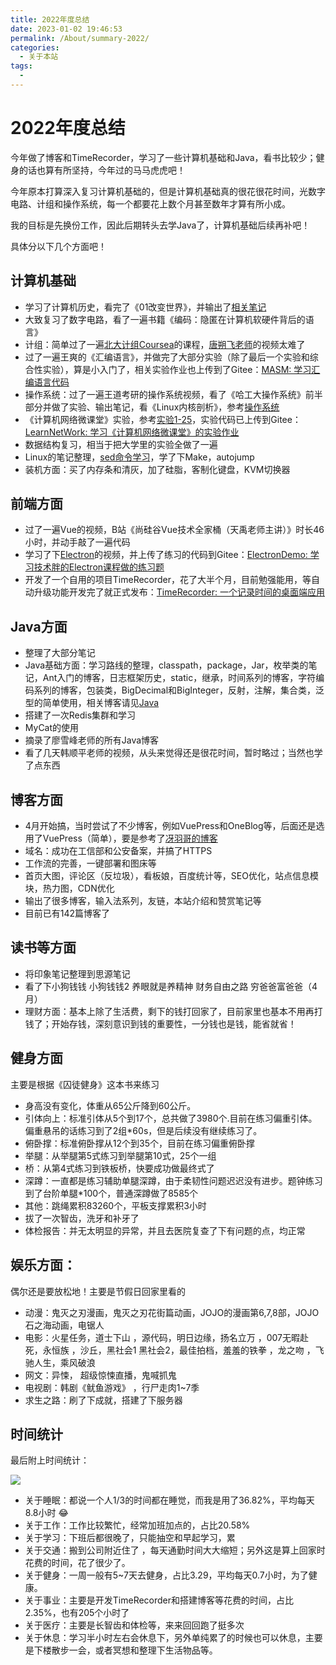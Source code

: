 ```yaml
---
title: 2022年度总结
date: 2023-01-02 19:46:53
permalink: /About/summary-2022/
categories:
  - 关于本站
tags:
  - 
---
```


# 2022年度总结


今年做了博客和TimeRecorder，学习了一些计算机基础和Java，看书比较少；健身的话也算有所坚持，今年过的马马虎虎吧！

今年原本打算深入复习计算机基础的，但是计算机基础真的很花很花时间，光数字电路、计组和操作系统，每一个都要花上数个月甚至数年才算有所小成。

我的目标是先换份工作，因此后期转头去学Java了，计算机基础后续再补吧！

<!-- more -->

具体分以下几个方面吧！

## 计算机基础

* 学习了计算机历史，看完了《01改变世界》，并输出了[相关笔记](https://www.peterjxl.com/ComputerHistory/introduce/)
* 大致复习了数字电路，看了一遍书籍《编码：隐匿在计算机软硬件背后的语言》
* 计组：简单过了一遍[北大计组Coursea](https://www.coursera.org/learn/jisuanji-zucheng/home/week/1)的课程，[唐朔飞老师](https://www.bilibili.com/video/BV1WW411Q7PF/)的视频太难了
* 过了一遍王爽的《汇编语言》，并做完了大部分实验（除了最后一个实验和综合性实验），算是小入门了，相关实验作业也上传到了Gitee：[MASM: 学习汇编语言代码](https://gitee.com/peterjxl/masm)
* 操作系统：过了一遍王道考研的操作系统视频，看了《哈工大操作系统》前半部分并做了实验、输出笔记，看《Linux内核剖析》，参考[操作系统](https://www.peterjxl.com/ComputerOS/before-learn/)
* 《计算机网络微课堂》实验，参考[实验1-25](https://www.peterjxl.com/Network/lab1-PacketTracer/)，实验代码已上传到Gitee：[LearnNetWork: 学习《计算机网络微课堂》的实验作业](https://gitee.com/peterjxl/learn-net-work)
* 数据结构复习，相当于把大学里的实验全做了一遍
* Linux的笔记整理，[sed命令学习](https://www.peterjxl.com/Linux/sed/)，学了下Make，autojump
* 装机方面：买了内存条和清灰，加了硅脂，客制化键盘，KVM切换器


## 前端方面

* 过了一遍Vue的视频，B站《尚硅谷Vue技术全家桶（天禹老师主讲）》时长46小时，并动手敲了一遍代码
* 学习了下[Electron](https://www.bilibili.com/video/BV177411s7Lt/?spm_id_from=333.337.search-card.all.click&vd_source=75da020020273864e366b53a452c8ad9)的视频，并上传了练习的代码到Gitee：[ElectronDemo: 学习技术胖的Electron课程做的练习题](https://gitee.com/peterjxl/ElectronDemo)
* 开发了一个自用的项目TimeRecorder，花了大半个月，目前勉强能用，等自动升级功能开发完了就正式发布：[TimeRecorder: 一个记录时间的桌面端应用](https://gitee.com/peterjxl/TimeRecorder)


## Java方面

* 整理了大部分笔记
* Java基础方面：学习路线的整理，classpath，package，Jar，枚举类的笔记，Ant入门的博客，日志框架历史，static，继承，时间系列的博客，字符编码系列的博客，包装类，BigDecimal和BigInteger，反射，注解，集合类，泛型的简单使用，相关博客请见[Java ](https://www.peterjxl.com/Java/)
* 搭建了一次Redis集群和学习
* MyCat的使用
* 摘录了廖雪峰老师的所有Java博客
* 看了几天韩顺平老师的视频，从头来觉得还是很花时间，暂时略过；当然也学了点东西


## 博客方面

* 4月开始搞，当时尝试了不少博客，例如VuePress和OneBlog等，后面还是选用了VuePress（简单），要是参考了[冴羽哥的博客](https://github.com/mqyqingfeng/Blog/issues/279)
* 域名：成功在工信部和公安备案，并搞了HTTPS
* 工作流的完善，一键部署和图床等
* 首页大图，评论区（反垃圾），看板娘，百度统计等，SEO优化，站点信息模块，热力图，CDN优化
* 输出了很多博客，输入法系列，友链，本站介绍和赞赏笔记等
* 目前已有142篇博客了


## 读书等方面

* 将印象笔记整理到思源笔记
* 看了下小狗钱钱 小狗钱钱2   养眼就是养精神   财务自由之路   穷爸爸富爸爸（4月）
* 理财方面：基本上除了生活费，剩下的钱打回家了，目前家里也基本不用再打钱了；开始存钱，深刻意识到钱的重要性，一分钱也是钱，能省就省！


## 健身方面

主要是根据《囚徒健身》这本书来练习

* 身高没有变化，体重从65公斤降到60公斤。
* 引体向上：标准引体从5个到17个，总共做了3980个.目前在练习偏重引体。偏重悬吊的话练习到了2组*60s，但是后续没有继续练习了。
* 俯卧撑：标准俯卧撑从12个到35个，目前在练习偏重俯卧撑
* 举腿：从举腿第5式练习到举腿第10式，25个一组
* 桥：从第4式练习到铁板桥，快要成功做最终式了
* 深蹲：一直都是练习辅助单腿深蹲，由于柔韧性问题迟迟没有进步。题钟练习到了台阶单腿*100个，普通深蹲做了8585个
* 其他：跳绳累积83260个，平板支撑累积3小时
* 拔了一次智齿，洗牙和补牙了
* 体检报告：并无太明显的异常，并且去医院复查了下有问题的点，均正常


## 娱乐方面：

偶尔还是要放松地！主要是节假日回家里看的

* 动漫：鬼灭之刃漫画，鬼灭之刃花街篇动画，JOJO的漫画第6,7,8部，JOJO石之海动画，电锯人
* 电影：火星任务，道士下山 ，源代码，明日边缘，扬名立万  ，007无暇赴死，永恒族 ，沙丘，黑社会1   黑社会2，最佳拍档，羞羞的铁拳 ，龙之吻 ，飞驰人生，乘风破浪
* 网文：异悚， 超级惊悚直播，鬼喊抓鬼
* 电视剧：韩剧《鱿鱼游戏》 ，行尸走肉1~7季
* 求生之路：刷了下成就，搭建了下服务器

## 时间统计

最后附上时间统计：

![](https://image.peterjxl.com/blog/2022%E6%97%B6%E9%97%B4%E8%AE%B0%E5%BD%95%E7%BB%9F%E8%AE%A1.png)

* 关于睡眠：都说一个人1/3的时间都在睡觉，而我是用了36.82%，平均每天8.8小时 😂
* 关于工作：工作比较繁忙，经常加班加点的，占比20.58%
* 关于学习：下班后都很晚了，只能抽空和早起学习，累
* 关于交通：搬到公司附近住了 ，每天通勤时间大大缩短；另外这是算上回家时花费的时间，花了很少了。
* 关于健身：一周一般有5~7天去健身，占比3.29，平均每天0.7小时，为了健康。
* 关于事业：主要是开发TimeRecorder和搭建博客等花费的时间，占比2.35%，也有205个小时了
* 关于医疗：主要是长智齿和体检等，来来回回跑了挺多次
* 关于休息：学习半小时左右会休息下，另外单纯累了的时候也可以休息，主要是下楼散步一会，或者冥想和整理下生活物品等。